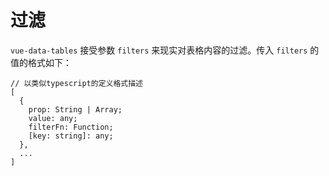 # 过滤

`vue-data-tables` 接受参数 `filters` 来现实对表格内容的过滤。传入 `filters` 的值的格式如下：

```
// 以类似typescript的定义格式描述
[
  {
    prop: String | Array;
    value: any;
    filterFn: Function;
    [key: string]: any;
  },
  ...
]
```
